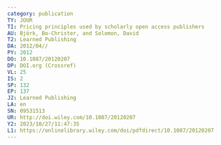 ```yaml
---
category: publication
TY: JOUR
TI: Pricing principles used by scholarly open access publishers
AU: Björk, Bo-Christer, and Solomon, David
T2: Learned Publishing
DA: 2012/04//
PY: 2012
DO: 10.1087/20120207
DP: DOI.org (Crossref)
VL: 25
IS: 2
SP: 132
EP: 137
J2: Learned Publishing
LA: en
SN: 09531513
UR: http://doi.wiley.com/10.1087/20120207
Y2: 2023/10/27/11:47:35
L1: https://onlinelibrary.wiley.com/doi/pdfdirect/10.1087/20120207
---
```

